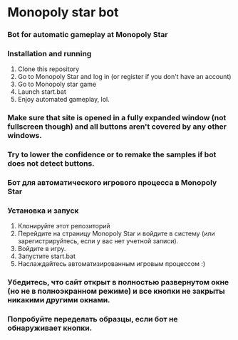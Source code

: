 # Monopoly star bot
### Bot for automatic gameplay at Monopoly Star

### Installation and running
1. Clone this repository
2. Go to Monopoly Star and log in (or register if you don't have an account)
3. Go to Monopoly star game
4. Launch start.bat
5. Enjoy automated gameplay, lol.

### Make sure that site is opened in a fully expanded window (not fullscreen though) and all buttons aren't covered by any other windows.
### Try to lower the confidence or to remake the samples if bot does not detect buttons.

### Бот для автоматического игрового процесса в Monopoly Star

### Установка и запуск
1. Клонируйте этот репозиторий
2. Перейдите на страницу Monopoly Star и войдите в систему (или зарегистрируйтесь, если у вас нет учетной записи).
3. Войдите в игру.
4. Запустите start.bat
5. Наслаждайтесь автоматизированным игровым процессом :)

### Убедитесь, что сайт открыт в полностью развернутом окне (но не в полноэкранном режиме) и все кнопки не закрыты никакими другими окнами.
### Попробуйте переделать образцы, если бот не обнаруживает кнопки.
